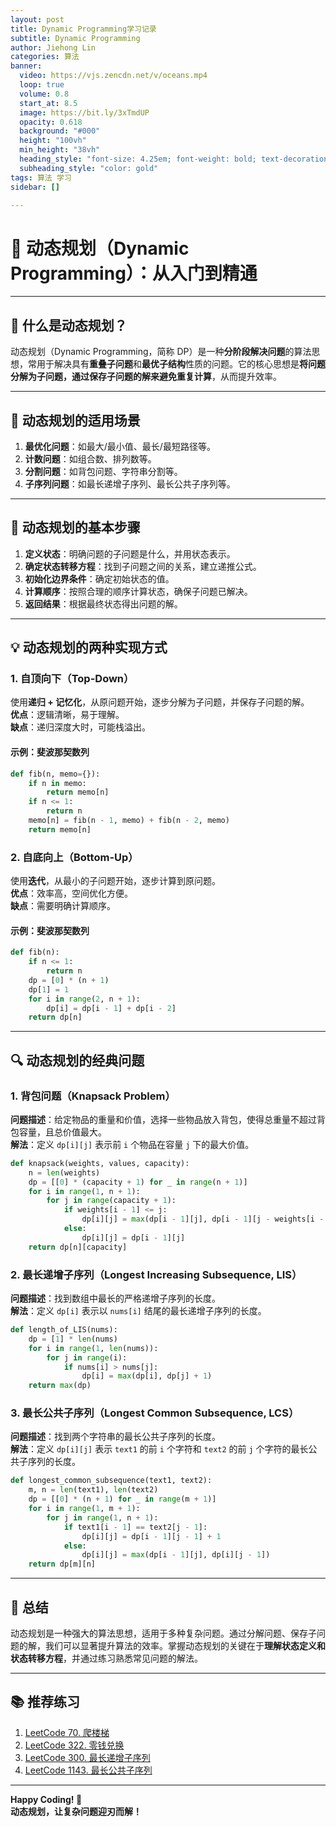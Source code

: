 ```yaml
---
layout: post
title: Dynamic Programming学习记录
subtitle: Dynamic Programming
author: Jiehong Lin
categories: 算法
banner:
  video: https://vjs.zencdn.net/v/oceans.mp4
  loop: true
  volume: 0.8
  start_at: 8.5
  image: https://bit.ly/3xTmdUP
  opacity: 0.618
  background: "#000"
  height: "100vh"
  min_height: "38vh"
  heading_style: "font-size: 4.25em; font-weight: bold; text-decoration: underline"
  subheading_style: "color: gold"
tags: 算法 学习
sidebar: []

---
```


# **🚀 动态规划（Dynamic Programming）：从入门到精通**

---

## **📌 什么是动态规划？**

动态规划（Dynamic Programming，简称 DP）是一种**分阶段解决问题**的算法思想，常用于解决具有**重叠子问题**和**最优子结构**性质的问题。它的核心思想是**将问题分解为子问题，通过保存子问题的解来避免重复计算**，从而提升效率。

---

## **🎯 动态规划的适用场景**

1. **最优化问题**：如最大/最小值、最长/最短路径等。  
2. **计数问题**：如组合数、排列数等。  
3. **分割问题**：如背包问题、字符串分割等。  
4. **子序列问题**：如最长递增子序列、最长公共子序列等。

---

## **🌟 动态规划的基本步骤**

1. **定义状态**：明确问题的子问题是什么，并用状态表示。  
2. **确定状态转移方程**：找到子问题之间的关系，建立递推公式。  
3. **初始化边界条件**：确定初始状态的值。  
4. **计算顺序**：按照合理的顺序计算状态，确保子问题已解决。  
5. **返回结果**：根据最终状态得出问题的解。

---

## **💡 动态规划的两种实现方式**

### **1. 自顶向下（Top-Down）**  
使用**递归 + 记忆化**，从原问题开始，逐步分解为子问题，并保存子问题的解。  
**优点**：逻辑清晰，易于理解。  
**缺点**：递归深度大时，可能栈溢出。

#### **示例：斐波那契数列**  
```python
def fib(n, memo={}):
    if n in memo:
        return memo[n]
    if n <= 1:
        return n
    memo[n] = fib(n - 1, memo) + fib(n - 2, memo)
    return memo[n]
```

### **2. 自底向上（Bottom-Up）**  
使用**迭代**，从最小的子问题开始，逐步计算到原问题。  
**优点**：效率高，空间优化方便。  
**缺点**：需要明确计算顺序。

#### **示例：斐波那契数列**  
```python
def fib(n):
    if n <= 1:
        return n
    dp = [0] * (n + 1)
    dp[1] = 1
    for i in range(2, n + 1):
        dp[i] = dp[i - 1] + dp[i - 2]
    return dp[n]
```

---

## **🔍 动态规划的经典问题**

### **1. 背包问题（Knapsack Problem）**  
**问题描述**：给定物品的重量和价值，选择一些物品放入背包，使得总重量不超过背包容量，且总价值最大。  
**解法**：定义 `dp[i][j]` 表示前 `i` 个物品在容量 `j` 下的最大价值。  
```python
def knapsack(weights, values, capacity):
    n = len(weights)
    dp = [[0] * (capacity + 1) for _ in range(n + 1)]
    for i in range(1, n + 1):
        for j in range(capacity + 1):
            if weights[i - 1] <= j:
                dp[i][j] = max(dp[i - 1][j], dp[i - 1][j - weights[i - 1]] + values[i - 1])
            else:
                dp[i][j] = dp[i - 1][j]
    return dp[n][capacity]
```

### **2. 最长递增子序列（Longest Increasing Subsequence, LIS）**  
**问题描述**：找到数组中最长的严格递增子序列的长度。  
**解法**：定义 `dp[i]` 表示以 `nums[i]` 结尾的最长递增子序列的长度。  
```python
def length_of_LIS(nums):
    dp = [1] * len(nums)
    for i in range(1, len(nums)):
        for j in range(i):
            if nums[i] > nums[j]:
                dp[i] = max(dp[i], dp[j] + 1)
    return max(dp)
```

### **3. 最长公共子序列（Longest Common Subsequence, LCS）**  
**问题描述**：找到两个字符串的最长公共子序列的长度。  
**解法**：定义 `dp[i][j]` 表示 `text1` 的前 `i` 个字符和 `text2` 的前 `j` 个字符的最长公共子序列的长度。  
```python
def longest_common_subsequence(text1, text2):
    m, n = len(text1), len(text2)
    dp = [[0] * (n + 1) for _ in range(m + 1)]
    for i in range(1, m + 1):
        for j in range(1, n + 1):
            if text1[i - 1] == text2[j - 1]:
                dp[i][j] = dp[i - 1][j - 1] + 1
            else:
                dp[i][j] = max(dp[i - 1][j], dp[i][j - 1])
    return dp[m][n]
```

---

## **🌈 总结**

动态规划是一种强大的算法思想，适用于多种复杂问题。通过分解问题、保存子问题的解，我们可以显著提升算法的效率。掌握动态规划的关键在于**理解状态定义和状态转移方程**，并通过练习熟悉常见问题的解法。

---

## **📚 推荐练习**

1. [LeetCode 70. 爬楼梯](https://leetcode.cn/problems/climbing-stairs/)  
2. [LeetCode 322. 零钱兑换](https://leetcode.cn/problems/coin-change/)  
3. [LeetCode 300. 最长递增子序列](https://leetcode.cn/problems/longest-increasing-subsequence/)  
4. [LeetCode 1143. 最长公共子序列](https://leetcode.cn/problems/longest-common-subsequence/)

---

**Happy Coding! 🚀**  
**动态规划，让复杂问题迎刃而解！**